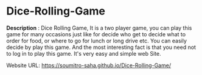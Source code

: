# Dice-Rolling-Game
**Description** : Dice Rolling Game, It is a two player game, you can play this game for many occasions just like for decide who get to decide what to order for food, or where to go for lunch or long drive etc. 
You can easily decide by play this game. And the most interesting fact is that you need not to log in to play this game. It's very easy and simple web Site.

Website URL: https://soumitro-saha.github.io/Dice-Rolling-Game/
